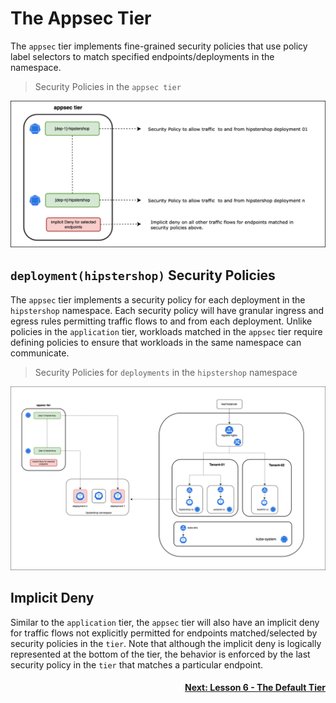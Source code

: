 # The Appsec Tier

The `appsec` tier implements fine-grained security policies that use policy label selectors to match specified endpoints/deployments in the namespace.

> Security Policies in the `appsec tier`

![appsec-tier](images/appsec-tier.png)

## `deployment(hipstershop)` Security Policies

The `appsec` tier implements a security policy for each deployment in the `hipstershop` namespace. Each security policy will have granular ingress and egress rules permitting traffic flows to and from each deployment. Unlike policies in the `application` tier, workloads matched in the `appsec` tier require defining policies to ensure that workloads in the same namespace can communicate.

> Security Policies for `deployments` in the `hipstershop` namespace

![appsec-policies](images/appsec-policies.png)

## Implicit Deny

Similar to the `application` tier, the `appsec` tier will also have an implicit deny for traffic flows not explicitly permitted for endpoints matched/selected by security policies in the `tier`. Note that although the implicit deny is logically represented at the bottom of the tier, the behavior is enforced by the last security policy in the `tier` that matches a particular endpoint. 

#### <div align="right">  [Next: Lesson 6 - The Default Tier](https://github.com/tigera-cs/quickstart-self-service/blob/main/modules/default-tier.md) </div>
